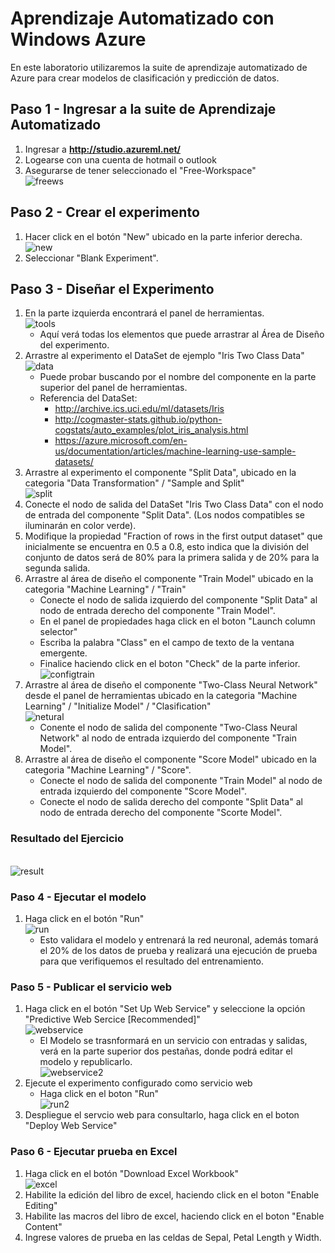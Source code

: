 
# Aprendizaje Automatizado con Windows Azure
En este laboratorio utilizaremos la suite de aprendizaje automatizado de Azure para crear modelos de clasificación y predicción de datos.

## Paso 1 - Ingresar a la suite de Aprendizaje Automatizado
1. Ingresar a **http://studio.azureml.net/**
1. Logearse con una cuenta de hotmail o outlook
1. Asegurarse de tener seleccionado el "Free-Workspace" <br/>![freews](img/01.jpg)
## Paso 2 - Crear el experimento
1. Hacer click en el botón "New" ubicado en la parte inferior derecha. <br/>![new](img/02.jpg)
1. Seleccionar "Blank Experiment".
## Paso 3 - Diseñar el Experimento
1. En la parte izquierda encontrará el panel de herramientas. <br/>![tools](img/03.jpg)
	* Aquí verá todas los elementos que puede arrastrar al Área de Diseño del experimento.
1. Arrastre al experimento el DataSet de ejemplo "Iris Two Class Data" <br/>![data](img/06.jpg) 
	* Puede probar buscando por el nombre del componente en la parte superior del panel de herramientas.
	* Referencia del DataSet:
		* http://archive.ics.uci.edu/ml/datasets/Iris
		* http://cogmaster-stats.github.io/python-cogstats/auto_examples/plot_iris_analysis.html
		* https://azure.microsoft.com/en-us/documentation/articles/machine-learning-use-sample-datasets/
1. Arrastre al experimento el componente "Split Data", ubicado en la categoria "Data Transformation" / "Sample and Split" <br/>![split](img/07.jpg)
1. Conecte el nodo de salida del DataSet "Iris Two Class Data" con el nodo de entrada del componente "Split Data". (Los nodos compatibles se iluminarán en color verde).
1. Modifique la propiedad "Fraction of rows in the first output dataset" que inicialmente se encuentra en 0.5 a 0.8, esto indica que la división del conjunto de datos será de 80% para la primera salida y de 20% para la segunda salida.
1. Arrastre al área de diseño el componente "Train Model" ubicado en la categoria "Machine Learning" / "Train"
	* Conecte el nodo de salida izquierdo del componente "Split Data" al nodo de entrada derecho del componente "Train Model". 
	* En el panel de propiedades haga click en el boton "Launch column selector"
	* Escriba la palabra "Class" en el campo de texto de la ventana emergente.
	* Finalice haciendo click en el boton "Check" de la parte inferior. <br/>![configtrain](img/04.jpg)
1. Arrastre al área de diseño el componente "Two-Class Neural Network" desde el panel de herramientas ubicado en la categoria "Machine Learning" / "Initialize Model" / "Clasification" <br/>![netural](img/05.jpg)
	* Conente el nodo de salida del componente "Two-Class Neural Network" al nodo de entrada izquierdo del componente "Train Model".
1. Arrastre al área de diseño el componente "Score Model" ubicado en la categoria "Machine Learning" / "Score".
	* Conecte el nodo de salida del componente "Train Model" al nodo de entrada izquierdo del componente "Score Model".
	* Conecte el nodo de salida derecho del componte "Split Data" al nodo de entrada derecho del componente "Scorte Model".

### Resultado del Ejercicio
</br>![result](img/08.jpg)

### Paso 4 - Ejecutar el modelo
1. Haga click en el botón "Run" <br />![run](img/09.jpg)
	* Esto validara el modelo y entrenará la red neuronal, además tomará el 20% de los datos de prueba y realizará una ejecución de prueba para que verifiquemos el resultado del entrenamiento.

### Paso 5 - Publicar el servicio web
1. Haga click en el botón "Set Up Web Service" y seleccione la opción "Predictive Web Sercice [Recommended]" <br />![webservice](img/10.jpg)
	* El Modelo se trasnformará en un servicio con entradas y salidas, verá en la parte superior dos pestañas, donde podrá editar el modelo y republicarlo. <br />![webservice2](img/11.jpg)
1. Ejecute el experimento configurado como servicio web
	* Haga click en el boton "Run" <br />![run2](img/09.jpg)
1. Despliegue el servcio web para consultarlo, haga click en el boton "Deploy Web Service"
 

### Paso 6 - Ejecutar prueba en Excel
1. Haga click en el botón "Download Excel Workbook" <br />![excel](img/12.jpg)
2. Habilite la edición del libro de excel, haciendo click en el boton "Enable Editing"
3. Habilite las macros del libro de excel, haciendo click en el boton "Enable Content"
4. Ingrese valores de prueba en las celdas de Sepal, Petal Length y Width.
